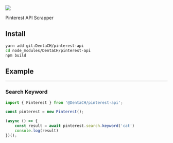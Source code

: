 <head>
    <a href="https://github.com/DentaCH/dxtstd-bot">
        <img src="/../../../../DentaCH/assets-repo/blob/master/pinterest-api/banner.jpg"> </img>
    </a>
</head>
<body>

Pinterest API Scrapper
## Install
```bash
yarn add git:DentaCH/pinterest-api
cd node_modules/DentaCH/pinterest-api
npm build
```

## Example
----
### Search Keyword
```typescript
import { Pinterest } from '@DentaCH/pinterest-api';

const pinterest = new Pinterest();

(async () => {
    const result = await pinterest.search.keyword('cat')
    console.log(result)
})();
```

</body>